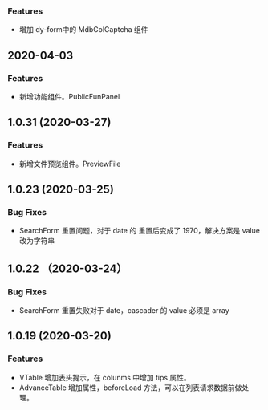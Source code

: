 ### Features
- 增加 dy-form中的 MdbColCaptcha 组件
## 2020-04-03

### Features
- 新增功能组件。PublicFunPanel
## 1.0.31 (2020-03-27)

### Features

- 新增文件预览组件。PreviewFile

## 1.0.23 (2020-03-25)

### Bug Fixes

- SearchForm 重置问题，对于 date 的 重置后变成了 1970，解决方案是 value 改为字符串

## 1.0.22 （2020-03-24）

### Bug Fixes

- SearchForm 重置失败对于 date，cascader 的 value 必须是 array

## 1.0.19 (2020-03-20)

### Features

- VTable 增加表头提示，在 colunms 中增加 tips 属性。
- AdvanceTable 增加属性，beforeLoad 方法，可以在列表请求数据前做处理。
